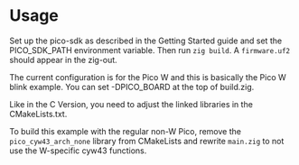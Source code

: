 # Usage
Set up the pico-sdk as described in the Getting Started guide and set the PICO_SDK_PATH environment variable. Then run `zig build`. A `firmware.uf2` should appear in the zig-out.

The current configuration is for the Pico W and this is basically the Pico W blink example. You can set -DPICO_BOARD at the top of build.zig.

Like in the C Version, you need to adjust the linked libraries in the CMakeLists.txt.

To build this example with the regular non-W Pico, remove the `pico_cyw43_arch_none` library from CMakeLists and rewrite `main.zig` to not use the W-specific cyw43 functions.